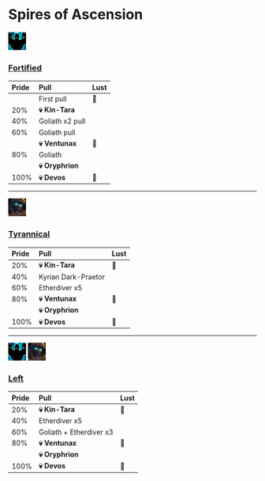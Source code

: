 # Spires of Ascension



![Fortified](../__media/fortified.png)
### [Fortified](https://raw.githubusercontent.com/holicron/Routes/main/Spires%20of%20Ascension/Fortified.txt)

| Pride | Pull | Lust |
| :-- | :-- | :-- |
|  | First pull | 💢 |
| 20% | **💀 Kin-Tara** | |
| 40% | Goliath x2 pull | |
| 60% | Goliath pull | |
|  | **💀 Ventunax** |💢 |
| 80% | Goliath | |
|  | **💀 Oryphrion** | |
| 100% | **💀 Devos** | 💢 |

---

![Tyrannical](../__media/tyrannical.png)

### [Tyrannical](https://raw.githubusercontent.com/holicron/Routes/main/Spires%20of%20Ascension/Tyrannical.txt)

| Pride | Pull | Lust |
| :-- | :-- | :-- |
| 20% | **💀 Kin-Tara** | 💢 |
| 40% | Kyrian Dark-Praetor | |
| 60% | Etherdiver x5 | |
| 80% | **💀 Ventunax** | 💢 |
|  | **💀 Oryphrion** | |
| 100% | **💀 Devos** | 💢 |

---


![Fortified](../__media/fortified.png) ![Tyrannical](../__media/tyrannical.png)

### [Left](https://raw.githubusercontent.com/holicron/Routes/main/Spires%20of%20Ascension/Left.txt)

| Pride | Pull | Lust |
| :-- | :-- | :-- |
| 20% | **💀 Kin-Tara** | 💢 |
| 40% | Etherdiver x5 | |
| 60% | Goliath + Etherdiver x3 | |
| 80% | **💀 Ventunax** | 💢 |
|  | **💀 Oryphrion** | |
| 100% | **💀 Devos** | 💢 |

